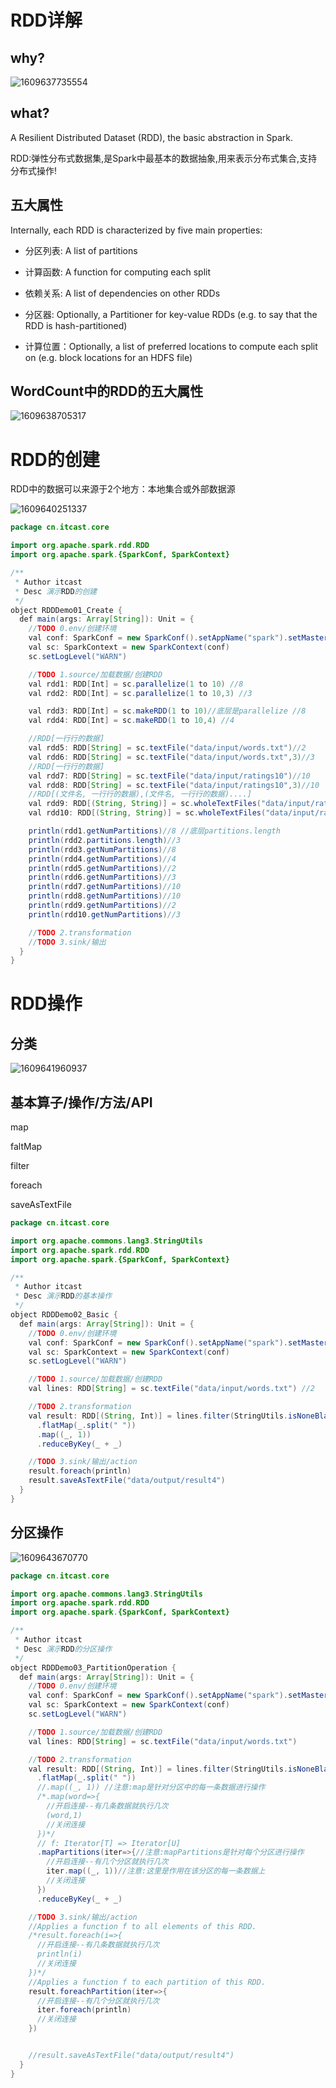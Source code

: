 # RDD详解

## why?

![1609637735554](img/1609637735554-16468877557801.png)

## what?

A Resilient Distributed Dataset (RDD), the basic abstraction in Spark. 

RDD:弹性分布式数据集,是Spark中最基本的数据抽象,用来表示分布式集合,支持分布式操作!



## 五大属性

Internally, each RDD is characterized by five main properties:

 - 分区列表: A list of partitions

 - 计算函数: A function for computing each split

 - 依赖关系: A list of dependencies on other RDDs

 - 分区器: Optionally, a Partitioner for key-value RDDs (e.g. to say that the RDD is hash-partitioned)

 - 计算位置：Optionally, a list of preferred locations to compute each split on (e.g. block locations for
   an HDFS file)

   

## WordCount中的RDD的五大属性

![1609638705317](img/1609638705317-16468877579172.png)





# RDD的创建

RDD中的数据可以来源于2个地方：本地集合或外部数据源

![1609640251337](img/1609640251337-16468877597593.png)



```java 
package cn.itcast.core

import org.apache.spark.rdd.RDD
import org.apache.spark.{SparkConf, SparkContext}

/**
 * Author itcast
 * Desc 演示RDD的创建
 */
object RDDDemo01_Create {
  def main(args: Array[String]): Unit = {
    //TODO 0.env/创建环境
    val conf: SparkConf = new SparkConf().setAppName("spark").setMaster("local[*]")
    val sc: SparkContext = new SparkContext(conf)
    sc.setLogLevel("WARN")

    //TODO 1.source/加载数据/创建RDD
    val rdd1: RDD[Int] = sc.parallelize(1 to 10) //8
    val rdd2: RDD[Int] = sc.parallelize(1 to 10,3) //3

    val rdd3: RDD[Int] = sc.makeRDD(1 to 10)//底层是parallelize //8
    val rdd4: RDD[Int] = sc.makeRDD(1 to 10,4) //4

    //RDD[一行行的数据]
    val rdd5: RDD[String] = sc.textFile("data/input/words.txt")//2
    val rdd6: RDD[String] = sc.textFile("data/input/words.txt",3)//3
    //RDD[一行行的数据]
    val rdd7: RDD[String] = sc.textFile("data/input/ratings10")//10
    val rdd8: RDD[String] = sc.textFile("data/input/ratings10",3)//10
    //RDD[(文件名, 一行行的数据),(文件名, 一行行的数据)....]
    val rdd9: RDD[(String, String)] = sc.wholeTextFiles("data/input/ratings10")//2
    val rdd10: RDD[(String, String)] = sc.wholeTextFiles("data/input/ratings10",3)//3

    println(rdd1.getNumPartitions)//8 //底层partitions.length
    println(rdd2.partitions.length)//3
    println(rdd3.getNumPartitions)//8
    println(rdd4.getNumPartitions)//4
    println(rdd5.getNumPartitions)//2
    println(rdd6.getNumPartitions)//3
    println(rdd7.getNumPartitions)//10
    println(rdd8.getNumPartitions)//10
    println(rdd9.getNumPartitions)//2
    println(rdd10.getNumPartitions)//3

    //TODO 2.transformation
    //TODO 3.sink/输出
  }
}

```





# RDD操作

## 分类

![1609641960937](img/1609641960937-16468877629894.png)



## 基本算子/操作/方法/API

map

faltMap

filter

foreach

saveAsTextFile

```Java
package cn.itcast.core

import org.apache.commons.lang3.StringUtils
import org.apache.spark.rdd.RDD
import org.apache.spark.{SparkConf, SparkContext}

/**
 * Author itcast
 * Desc 演示RDD的基本操作
 */
object RDDDemo02_Basic {
  def main(args: Array[String]): Unit = {
    //TODO 0.env/创建环境
    val conf: SparkConf = new SparkConf().setAppName("spark").setMaster("local[*]")
    val sc: SparkContext = new SparkContext(conf)
    sc.setLogLevel("WARN")

    //TODO 1.source/加载数据/创建RDD
    val lines: RDD[String] = sc.textFile("data/input/words.txt") //2

    //TODO 2.transformation
    val result: RDD[(String, Int)] = lines.filter(StringUtils.isNoneBlank(_))
      .flatMap(_.split(" "))
      .map((_, 1))
      .reduceByKey(_ + _)

    //TODO 3.sink/输出/action
    result.foreach(println)
    result.saveAsTextFile("data/output/result4")
  }
}

```

## 分区操作

![1609643670770](img/1609643670770-16468877674125.png)

```Java
package cn.itcast.core

import org.apache.commons.lang3.StringUtils
import org.apache.spark.rdd.RDD
import org.apache.spark.{SparkConf, SparkContext}

/**
 * Author itcast
 * Desc 演示RDD的分区操作
 */
object RDDDemo03_PartitionOperation {
  def main(args: Array[String]): Unit = {
    //TODO 0.env/创建环境
    val conf: SparkConf = new SparkConf().setAppName("spark").setMaster("local[*]")
    val sc: SparkContext = new SparkContext(conf)
    sc.setLogLevel("WARN")

    //TODO 1.source/加载数据/创建RDD
    val lines: RDD[String] = sc.textFile("data/input/words.txt")

    //TODO 2.transformation
    val result: RDD[(String, Int)] = lines.filter(StringUtils.isNoneBlank(_))
      .flatMap(_.split(" "))
      //.map((_, 1)) //注意:map是针对分区中的每一条数据进行操作
      /*.map(word=>{
        //开启连接--有几条数据就执行几次
        (word,1)
        //关闭连接
      })*/
      // f: Iterator[T] => Iterator[U]
      .mapPartitions(iter=>{//注意:mapPartitions是针对每个分区进行操作
        //开启连接--有几个分区就执行几次
        iter.map((_, 1))//注意:这里是作用在该分区的每一条数据上
        //关闭连接
      })
      .reduceByKey(_ + _)

    //TODO 3.sink/输出/action
    //Applies a function f to all elements of this RDD.
    /*result.foreach(i=>{
      //开启连接--有几条数据就执行几次
      println(i)
      //关闭连接
    })*/
    //Applies a function f to each partition of this RDD.
    result.foreachPartition(iter=>{
      //开启连接--有几个分区就执行几次
      iter.foreach(println)
      //关闭连接
    })


    //result.saveAsTextFile("data/output/result4")
  }
}

```

